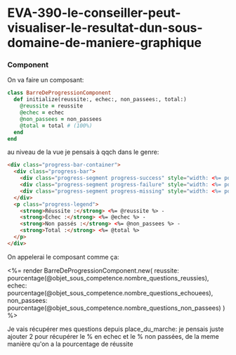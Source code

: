 # EVA-390-le-conseiller-peut-visualiser-le-resultat-dun-sous-domaine-de-maniere-graphique


### Component
On va faire un composant:
```ruby
class BarreDeProgressionComponent 
  def initialize(reussite:, echec:, non_passees:, total:)
    @reussite = reussite
    @echec = echec
    @non_passees = non_passees
    @total = total # (100%)
  end
end
```

au niveau de la vue je pensais à qqch dans le genre:
```html
<div class="progress-bar-container">
  <div class="progress-bar">
    <div class="progress-segment progress-success" style="width: <%= pourcentage_reussite %>%"></div>
    <div class="progress-segment progress-failure" style="width: <%= pourcentage_echec %>%"></div>
    <div class="progress-segment progress-missing" style="width: <%= pourcentage_non_passees %>%"></div>
  </div>
  <p class="progress-legend">
    <strong>Réussite :</strong> <%= @reussite %> - 
    <strong>Échec :</strong> <%= @echec %> - 
    <strong>Non passés :</strong> <%= @non_passees %> - 
    <strong>Total :</strong> <%= @total %>
  </p>
</div>
```

On appelerai le composant comme ça:

<%= render BarreDeProgressionComponent.new(
  reussite: pourcentage(@objet_sous_competence.nombre_questions_reussies),
  echec: pourcentage(@objet_sous_competence.nombre_questions_echouees),
  non_passees: pourcentage(@objet_sous_competence.nombre_questions_non_passees)
) %>

Je vais récupérer mes questions depuis place_du_marche:
je pensais juste ajouter 2 pour récupérer le % en echec et le % non passées, de la meme manière qu'on a la pourcentage de réussite
